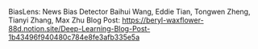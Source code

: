 BiasLens: News Bias Detector
Baihui Wang, Eddie Tian, Tongwen Zheng, Tianyi Zhang, Max Zhu
Blog Post: https://beryl-waxflower-88d.notion.site/Deep-Learning-Blog-Post-1b43496f940480c784e8fe3afb335e5a
